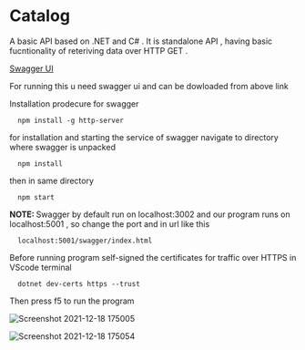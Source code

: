 # Catalog

A basic API based on .NET and C# . It is standalone API , having basic fucntionality of reteriving data over HTTP GET .

<a href = https://github.com/swagger-api/swagger-ui/releases> Swagger UI </a>

For running this u need swagger ui and can be dowloaded from above link

Installation prodecure for swagger 

```
  npm install -g http-server
```

for installation and starting the service of swagger navigate to directory where swagger is unpacked 

```
  npm install
```
then in same directory 

```
  npm start
```
<b> NOTE: </b>  Swagger by default run on localhost:3002 and our program runs on localhost:5001 , so change the port and in url like this

```
  localhost:5001/swagger/index.html
```

Before running program self-signed the certificates for traffic over HTTPS in VScode terminal 

```
  dotnet dev-certs https --trust
```
Then press f5 to run the program 

![Screenshot 2021-12-18 175005](https://user-images.githubusercontent.com/36817376/146640981-daca7242-8ad3-4cf6-a584-713cf155b1a5.png)





![Screenshot 2021-12-18 175054](https://user-images.githubusercontent.com/36817376/146640988-fc2cfba8-1cf2-4a7e-b84c-f05c7e8c250f.png)


